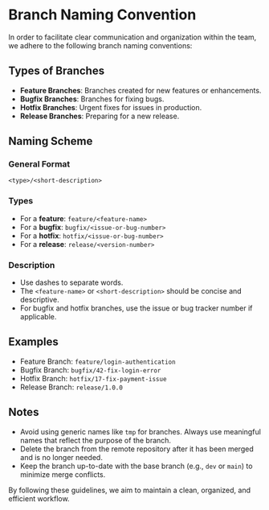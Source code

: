 # Branch Naming Convention

In order to facilitate clear communication and organization within the team, we adhere to the following branch naming conventions:

## Types of Branches

- **Feature Branches**: Branches created for new features or enhancements.
- **Bugfix Branches**: Branches for fixing bugs.
- **Hotfix Branches**: Urgent fixes for issues in production.
- **Release Branches**: Preparing for a new release.

## Naming Scheme

### General Format

`<type>/<short-description>`

### Types

- For a **feature**: `feature/<feature-name>`
- For a **bugfix**: `bugfix/<issue-or-bug-number>`
- For a **hotfix**: `hotfix/<issue-or-bug-number>`
- For a **release**: `release/<version-number>`

### Description

- Use dashes to separate words.
- The `<feature-name>` or `<short-description>` should be concise and descriptive.
- For bugfix and hotfix branches, use the issue or bug tracker number if applicable.

## Examples

- Feature Branch: `feature/login-authentication`
- Bugfix Branch: `bugfix/42-fix-login-error`
- Hotfix Branch: `hotfix/17-fix-payment-issue`
- Release Branch: `release/1.0.0`

## Notes

- Avoid using generic names like `tmp` for branches. Always use meaningful names that reflect the purpose of the branch.
- Delete the branch from the remote repository after it has been merged and is no longer needed.
- Keep the branch up-to-date with the base branch (e.g., `dev` or `main`) to minimize merge conflicts.

By following these guidelines, we aim to maintain a clean, organized, and efficient workflow.
